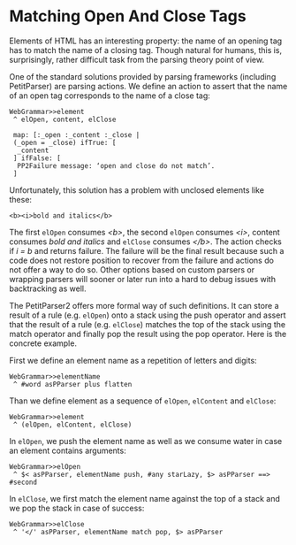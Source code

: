 # Matching Open And Close Tags

Elements of HTML has an interesting property: the name of an opening tag has to match the name of a closing tag. 
Though natural for humans, this is, surprisingly, rather difficult task from the parsing theory point of view.


One of the standard solutions provided by parsing frameworks (including PetitParser) are parsing actions. 
We define an action to assert that the name of an open tag corresponds to the name of a close tag:

```smalltalk
WebGrammar>>element
 ^ elOpen, content, elClose

 map: [:_open :_content :_close |
 (_open = _close) ifTrue: [
  _content
 ] ifFalse: [ 
  PP2Failure message: ‘open and close do not match’.
 ]
```


Unfortunately, this solution has a problem with unclosed elements like these:

```smalltalk
<b><i>bold and italics</b>
```

The first ```elOpen``` consumes *\<b\>*, 
the second ```elOpen``` consumes *\<i\>*, 
content consumes *bold and italics* and 
```elClose``` consumes *\</b\>*. 
The action checks if *i = b* and returns failure. 
The failure will be the final result because such a code does not restore position to recover from the failure and actions do not offer a way to do so. 
Other options based on custom parsers or wrapping parsers will sooner or later run into a hard to debug issues with backtracking as well.

The PetitParser2 offers more formal way of such definitions. 
It can store a result of a rule (e.g. ```elOpen```) onto a stack using the push operator and assert that the result of a rule (e.g. ```elClose```) matches the top of the stack using the match operator and finally pop the result using the pop operator. 
Here is the concrete example. 


First we define an element name as a repetition of letters and digits:

```smalltalk
WebGrammar>>elementName
 ^ #word asPParser plus flatten
```

Than we define element as a sequence of ```elOpen```, ```elContent``` and ```elClose```:

```smalltalk
WebGrammar>>element
 ^ (elOpen, elContent, elClose)
```

In ```elOpen```, we push the element name as well as we consume water in case an element contains arguments:

```smalltalk
WebGrammar>>elOpen
 ^ $< asPParser, elementName push, #any starLazy, $> asPParser ==> #second
```

In ```elClose```, we first match the element name against the top of a stack and we pop the stack in case of success:

```smalltalk
WebGrammar>>elClose
 ^ '</' asPParser, elementName match pop, $> asPParser
```
